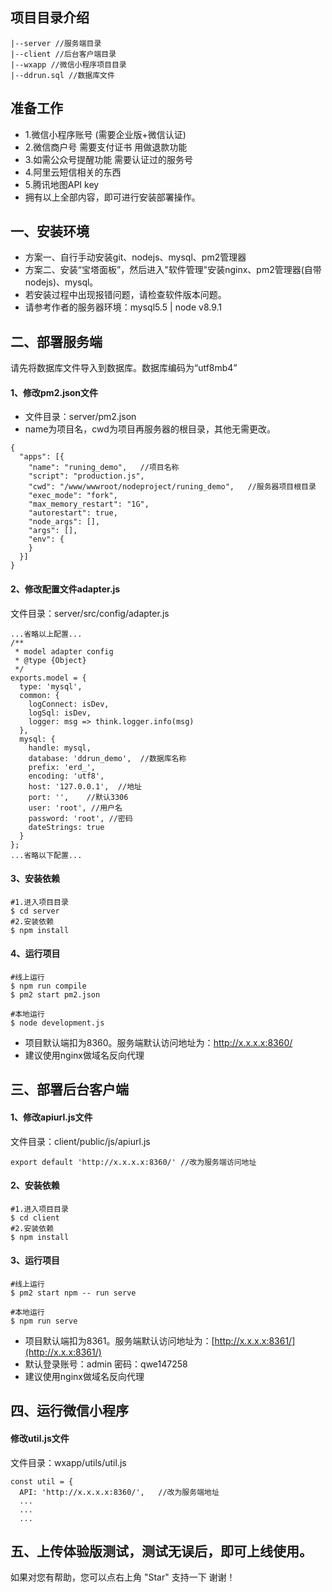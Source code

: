 ## 项目目录介绍
```
|--server //服务端目录
|--client //后台客户端目录
|--wxapp //微信小程序项目目录
|--ddrun.sql //数据库文件
```
## 准备工作
- 1.微信小程序账号 (需要企业版+微信认证)
- 2.微信商户号 需要支付证书 用做退款功能 
- 3.如需公众号提醒功能 需要认证过的服务号
- 4.阿里云短信相关的东西
- 5.腾讯地图API key
- 拥有以上全部内容，即可进行安装部署操作。
## 一、安装环境
- 方案一、自行手动安装git、nodejs、mysql、pm2管理器
- 方案二、安装“宝塔面板”，然后进入"软件管理"安装nginx、pm2管理器(自带nodejs)、mysql。
- 若安装过程中出现报错问题，请检查软件版本问题。
- 请参考作者的服务器环境：mysql5.5 | node v8.9.1
## 二、部署服务端
请先将数据库文件导入到数据库。数据库编码为“utf8mb4”
#### 1、修改pm2.json文件
- 文件目录：server/pm2.json
- name为项目名，cwd为项目再服务器的根目录，其他无需更改。
```
{
  "apps": [{
    "name": "runing_demo",   //项目名称
    "script": "production.js",
    "cwd": "/www/wwwroot/nodeproject/runing_demo",   //服务器项目根目录
    "exec_mode": "fork",
    "max_memory_restart": "1G",
    "autorestart": true,
    "node_args": [],
    "args": [],
    "env": {
    }
  }]
}
```
#### 2、修改配置文件adapter.js
文件目录：server/src/config/adapter.js
```
...省略以上配置...
/**
 * model adapter config
 * @type {Object}
 */
exports.model = {
  type: 'mysql',
  common: {
    logConnect: isDev,
    logSql: isDev,
    logger: msg => think.logger.info(msg)
  },
  mysql: {
    handle: mysql,
    database: 'ddrun_demo',  //数据库名称
    prefix: 'erd_',  
    encoding: 'utf8',  
    host: '127.0.0.1',  //地址
    port: '',    //默认3306
    user: 'root', //用户名
    password: 'root', //密码
    dateStrings: true
  }
};
...省略以下配置...
```
#### 3、安装依赖
```
#1.进入项目目录
$ cd server 
#2.安装依赖
$ npm install
```
#### 4、运行项目
```
#线上运行
$ npm run compile
$ pm2 start pm2.json

#本地运行
$ node development.js
```
- 项目默认端扣为8360。服务端默认访问地址为：http://x.x.x.x:8360/
- 建议使用nginx做域名反向代理
## 三、部署后台客户端
#### 1、修改apiurl.js文件
文件目录：client/public/js/apiurl.js
```
export default 'http://x.x.x.x:8360/' //改为服务端访问地址
```
#### 2、安装依赖
```
#1.进入项目目录
$ cd client
#2.安装依赖
$ npm install
```
#### 3、运行项目
```
#线上运行
$ pm2 start npm -- run serve

#本地运行
$ npm run serve
```
- 项目默认端扣为8361。服务端默认访问地址为：[http://x.x.x.x:8361/](http://x.x.x:8361/)
- 默认登录账号：admin   密码：qwe147258
- 建议使用nginx做域名反向代理
## 四、运行微信小程序
#### 修改util.js文件
文件目录：wxapp/utils/util.js
```
const util = {
  API: 'http://x.x.x.x:8360/',   //改为服务端地址
  ...
  ...
  ...
```
## 五、上传体验版测试，测试无误后，即可上线使用。
如果对您有帮助，您可以点右上角 "Star" 支持一下 谢谢！